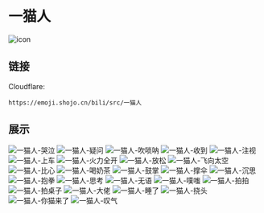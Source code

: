 # 一猫人
![icon](https://emoji.shojo.cn/bili/src/一猫人/icon.png)
## 链接
Cloudflare:
```
https://emoji.shojo.cn/bili/src/一猫人
```
## 展示
![一猫人-哭泣](https://emoji.shojo.cn/bili/src/一猫人/一猫人-哭泣.png)
![一猫人-疑问](https://emoji.shojo.cn/bili/src/一猫人/一猫人-疑问.png)
![一猫人-吹唢呐](https://emoji.shojo.cn/bili/src/一猫人/一猫人-吹唢呐.png)
![一猫人-收到](https://emoji.shojo.cn/bili/src/一猫人/一猫人-收到.png)
![一猫人-注视](https://emoji.shojo.cn/bili/src/一猫人/一猫人-注视.png)
![一猫人-上车](https://emoji.shojo.cn/bili/src/一猫人/一猫人-上车.png)
![一猫人-火力全开](https://emoji.shojo.cn/bili/src/一猫人/一猫人-火力全开.png)
![一猫人-放松](https://emoji.shojo.cn/bili/src/一猫人/一猫人-放松.png)
![一猫人-飞向太空](https://emoji.shojo.cn/bili/src/一猫人/一猫人-飞向太空.png)
![一猫人-比心](https://emoji.shojo.cn/bili/src/一猫人/一猫人-比心.png)
![一猫人-喝奶茶](https://emoji.shojo.cn/bili/src/一猫人/一猫人-喝奶茶.png)
![一猫人-鼓掌](https://emoji.shojo.cn/bili/src/一猫人/一猫人-鼓掌.png)
![一猫人-撑伞](https://emoji.shojo.cn/bili/src/一猫人/一猫人-撑伞.png)
![一猫人-沉思](https://emoji.shojo.cn/bili/src/一猫人/一猫人-沉思.png)
![一猫人-抱拳](https://emoji.shojo.cn/bili/src/一猫人/一猫人-抱拳.png)
![一猫人-思考](https://emoji.shojo.cn/bili/src/一猫人/一猫人-思考.png)
![一猫人-无语](https://emoji.shojo.cn/bili/src/一猫人/一猫人-无语.png)
![一猫人-噗嗤](https://emoji.shojo.cn/bili/src/一猫人/一猫人-噗嗤.png)
![一猫人-拍拍](https://emoji.shojo.cn/bili/src/一猫人/一猫人-拍拍.png)
![一猫人-拍桌子](https://emoji.shojo.cn/bili/src/一猫人/一猫人-拍桌子.png)
![一猫人-大佬](https://emoji.shojo.cn/bili/src/一猫人/一猫人-大佬.png)
![一猫人-睡了](https://emoji.shojo.cn/bili/src/一猫人/一猫人-睡了.png)
![一猫人-挠头](https://emoji.shojo.cn/bili/src/一猫人/一猫人-挠头.png)
![一猫人-你猫来了](https://emoji.shojo.cn/bili/src/一猫人/一猫人-你猫来了.png)
![一猫人-叹气](https://emoji.shojo.cn/bili/src/一猫人/一猫人-叹气.png)
